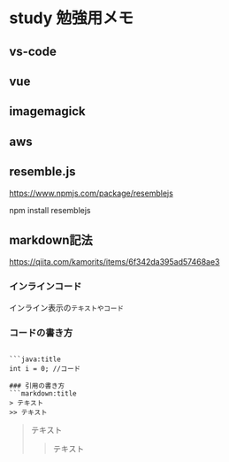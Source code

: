 # study 勉強用メモ

## vs-code

## vue

## imagemagick

## aws

## resemble.js
https://www.npmjs.com/package/resemblejs

npm install resemblejs

## markdown記法
https://qiita.com/kamorits/items/6f342da395ad57468ae3

### インラインコード
インライン表示の`テキストやコード`

### コードの書き方
```markdown:title

```java:title
int i = 0; //コード
```

```
### 引用の書き方
```markdown:title
> テキスト
>> テキスト
```
> テキスト
>> テキスト